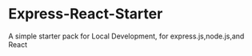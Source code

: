 # Express-React-Starter
A simple starter pack for Local Development, for express.js,node.js,and React
